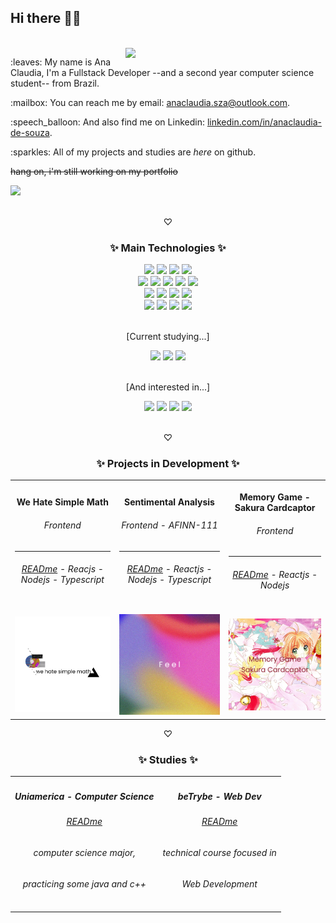 <div>
  <h2>Hi there 👋🏿</h2>
  </br>
  <img width="320px" align="right" atl="good" src="https://media.giphy.com/media/11ISwbgCxEzMyY/giphy.gif">
  <p>:leaves: My name is Ana Claudia, I'm a Fullstack Developer --and a second year computer science student-- from Brazil.</p>
  <p>:mailbox: You can reach me by email: <a target="_blank" href=mailto:anaclaudia.sza@outlook.com?subject=subject-Hi!>anaclaudia.sza@outlook.com</a>.</p>
  <p>:speech_balloon: And also find me on Linkedin: <a align="center" href="https://www.linkedin.com/in/anaclaudia-de-souza"> linkedin.com/in/anaclaudia-de-souza</a>.</p>
  <p>:sparkles: All of my projects and studies are <i>here</i> on github.</p>
  <p><del>hang on, i'm still working on my portfolio</del></p>
  <img src="https://img.shields.io/badge/OS-Linux-informational?logo=linux&logoColor=white">
</div>
<br/>
<p align="center">♡</p>
<div align="center">
  <h3> ✨ Main Technologies ✨ </h3>
  <img src="https://img.shields.io/badge/-Nodejs-black?style=flat-square&logo=nodedotjs">
  <img src="https://img.shields.io/badge/-JavaScript-black?style=flat-square&logo=javascript">
  <img src="https://img.shields.io/badge/-Typescript-black?style=flat-square&logo=typescript">
  <img src="https://img.shields.io/badge/-Python-black?style=flat-square&logo=python">
  <br/>
  <img src="https://img.shields.io/badge/-Docker-black?style=flat-square&logo=docker">
  <img src="https://img.shields.io/badge/-React-black?style=flat-square&logo=react">
  <img src="https://img.shields.io/badge/-Vue.js-black?style=flat-square&logo=vuedotjs">
  <img src="https://img.shields.io/badge/-Axios-black?style=flat-square&logo=axios">
  <img src="https://img.shields.io/badge/-Swagger-black?style=flat-square&logo=swagger">
  <br/>
  <img src="https://img.shields.io/badge/-MySQL-black?style=flat-square&logo=mysql">
  <img src="https://img.shields.io/badge/-MongoDB-black?style=flat-square&logo=mongodb">
  <img src="https://img.shields.io/badge/-PostgreSQL-black?style=flat-square&logo=postgresql">
  <img src="https://img.shields.io/badge/-Express-black?style=flat-square&logo=express">
  <br />
  <img src="https://img.shields.io/badge/-Jest-black?style=flat-square&logo=jest">
  <img src="https://img.shields.io/badge/-Pytest-black?style=flat-square&logo=pytest">
  <img src="https://img.shields.io/badge/-Mocha-black?style=flat-square&logo=mocha">
  <img src="https://img.shields.io/badge/-Chai-black?style=flat-square&logo=chai">
 </div>
 <br/>
 <div align="center">
  <p> [Current studying...]</p>
  <img src="https://img.shields.io/badge/-C++-black?style=flat-square&logo=cplusplus">
  <img src="https://img.shields.io/badge/-Java-black?style=flat-square&logo=java">
  <img src="https://img.shields.io/badge/-Spring%20Boot%20-black?style=flat-square&logo=springboot">
</div>
<br/>
<div align="center">
  <p> [And interested in...]</p>
  <img src="https://img.shields.io/badge/-AmazonAWS-black?style=flat-square&logo=amazonaws">
  <img src="https://img.shields.io/badge/-Redis-black?style=flat-square&logo=redis">
  <img src="https://img.shields.io/badge/-Ruby%20On%20Rails-black?style=flat-square&logo=rubyonrails">
  <img src="https://img.shields.io/badge/-Django-black?style=flat-square&logo=django">
</div>
<br/>
<p align="center">♡</p>
<div align="center">
  <h3> ✨ Projects in Development ✨ </h3>
  <table>
  <tr>
     <th>
      <p>We Hate Simple Math</p>
       <h6>Frontend</h6>
      <hr/>
      <h6><a href="https://github.com/itscacauinpt/we-hate-simple-math#readme">READme</a> - Reacjs - Nodejs - Typescript</h6>
    </th>
    <th>
      <p>Sentimental Analysis</p>
      <h6>Frontend - AFINN-111</h6>
      <hr/>
      <h6><a href="https://github.com/itscacauinpt/sentimental-analysis#readme">READme</a> - Reactjs - Nodejs - Typescript</h6>
    </th>
    <th>
      <p>Memory Game - Sakura Cardcaptor</p>
      <h6>Frontend</h6>
      <hr/>
      <h6><a href="https://github.com/itscacauinpt/sakura-cardcaptor-memory-game#readme">READme</a> - Reactjs - Nodejs</h6>
    </th>
  </tr>
  <tr>
    <td align="center">
      <img src="https://raw.githubusercontent.com/itscacauinpt/itscacauinpt/media/math.cover.png" alt="math anxiety cover" width="220px">
    </td>
    <td align="center">
      <img src="https://raw.githubusercontent.com/itscacauinpt/itscacauinpt/media/feeling-cvr.png" alt="cover feel" width="220px">
    </td>
    <td align="center">
      <img src="https://raw.githubusercontent.com/itscacauinpt/itscacauinpt/media/sakura-cvr.png" alt="cover memory game" width="220px">
    </td>
  </tr>
</table>
  <p align="center">♡</p>
  <h3> ✨ Studies ✨ </h3>
  <table>
    <tr>
      <th>
        <h5>Uniamerica - Computer Science</h5>
        <h6><a href="https://github.com/itscacauinpt/super-cuddly-computer-science">READme</a></h6>
        <h6>computer science major,</h6>
        <h6>practicing some java and c++</h6>
      </th>
      <th>
        <h5>beTrybe - Web Dev</h5>
        <h6><a href="https://github.com/itscacauinpt/super-duper-trybe">READme</a></h6>
        <h6> technical course focused in</h6>
        <h6>Web Development</h6>
      </th>
    </tr>
  </table>
</div>
<!-- <img src="http://github-readme-streak-stats.herokuapp.com?user=itscacauinpt&theme=highcontrast&locale=pt-br" > -->
